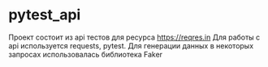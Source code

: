 # pytest_api

Проект состоит из api тестов для ресурса https://reqres.in
Для работы с api используется requests, pytest.
Для генерации данных в некоторых запросах использовалась библиотека Faker